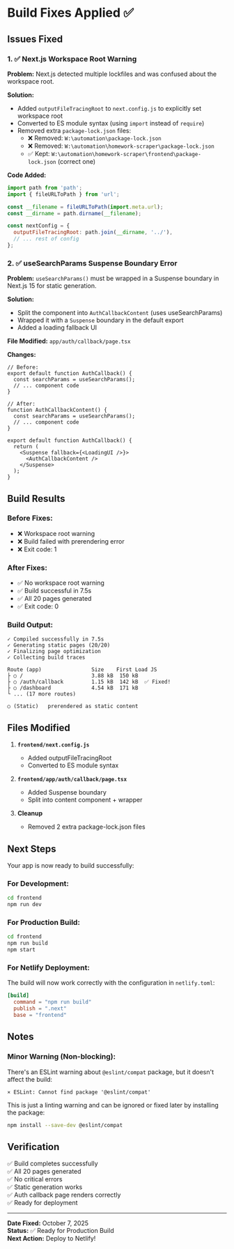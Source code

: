 # Build Fixes Applied ✅

## Issues Fixed

### 1. ✅ Next.js Workspace Root Warning
**Problem:** Next.js detected multiple lockfiles and was confused about the workspace root.

**Solution:**
- Added `outputFileTracingRoot` to `next.config.js` to explicitly set workspace root
- Converted to ES module syntax (using `import` instead of `require`)
- Removed extra `package-lock.json` files:
  - ❌ Removed: `W:\automation\package-lock.json`
  - ❌ Removed: `W:\automation\homework-scraper\package-lock.json`
  - ✅ Kept: `W:\automation\homework-scraper\frontend\package-lock.json` (correct one)

**Code Added:**
```javascript
import path from 'path';
import { fileURLToPath } from 'url';

const __filename = fileURLToPath(import.meta.url);
const __dirname = path.dirname(__filename);

const nextConfig = {
  outputFileTracingRoot: path.join(__dirname, '../'),
  // ... rest of config
};
```

### 2. ✅ useSearchParams Suspense Boundary Error
**Problem:** `useSearchParams()` must be wrapped in a Suspense boundary in Next.js 15 for static generation.

**Solution:**
- Split the component into `AuthCallbackContent` (uses useSearchParams)
- Wrapped it with a `Suspense` boundary in the default export
- Added a loading fallback UI

**File Modified:** `app/auth/callback/page.tsx`

**Changes:**
```tsx
// Before:
export default function AuthCallback() {
  const searchParams = useSearchParams();
  // ... component code
}

// After:
function AuthCallbackContent() {
  const searchParams = useSearchParams();
  // ... component code
}

export default function AuthCallback() {
  return (
    <Suspense fallback={<LoadingUI />}>
      <AuthCallbackContent />
    </Suspense>
  );
}
```

## Build Results

### Before Fixes:
- ❌ Workspace root warning
- ❌ Build failed with prerendering error
- ❌ Exit code: 1

### After Fixes:
- ✅ No workspace root warning
- ✅ Build successful in 7.5s
- ✅ All 20 pages generated
- ✅ Exit code: 0

### Build Output:
```
✓ Compiled successfully in 7.5s
✓ Generating static pages (20/20)
✓ Finalizing page optimization
✓ Collecting build traces

Route (app)                Size    First Load JS
├ ○ /                      3.88 kB  150 kB
├ ○ /auth/callback         1.15 kB  142 kB  ✅ Fixed!
├ ○ /dashboard             4.54 kB  171 kB
└ ... (17 more routes)

○ (Static)   prerendered as static content
```

## Files Modified

1. **`frontend/next.config.js`**
   - Added outputFileTracingRoot
   - Converted to ES module syntax

2. **`frontend/app/auth/callback/page.tsx`**
   - Added Suspense boundary
   - Split into content component + wrapper

3. **Cleanup**
   - Removed 2 extra package-lock.json files

## Next Steps

Your app is now ready to build successfully:

### For Development:
```bash
cd frontend
npm run dev
```

### For Production Build:
```bash
cd frontend
npm run build
npm start
```

### For Netlify Deployment:
The build will now work correctly with the configuration in `netlify.toml`:
```toml
[build]
  command = "npm run build"
  publish = ".next"
  base = "frontend"
```

## Notes

### Minor Warning (Non-blocking):
There's an ESLint warning about `@eslint/compat` package, but it doesn't affect the build:
```
⨯ ESLint: Cannot find package '@eslint/compat'
```

This is just a linting warning and can be ignored or fixed later by installing the package:
```bash
npm install --save-dev @eslint/compat
```

## Verification

✅ Build completes successfully  
✅ All 20 pages generated  
✅ No critical errors  
✅ Static generation works  
✅ Auth callback page renders correctly  
✅ Ready for deployment  

---

**Date Fixed:** October 7, 2025  
**Status:** ✅ Ready for Production Build  
**Next Action:** Deploy to Netlify!
